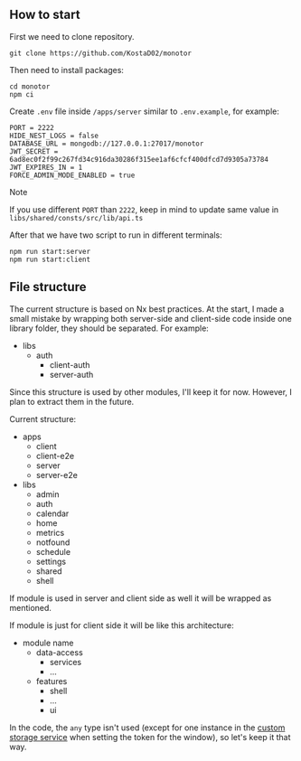 ## How to start

First we need to clone repository.

```
git clone https://github.com/KostaD02/monotor
```

Then need to install packages:

```
cd monotor
npm ci
```

Create `.env` file inside `/apps/server` similar to `.env.example`, for example:

```
PORT = 2222
HIDE_NEST_LOGS = false
DATABASE_URL = mongodb://127.0.0.1:27017/monotor
JWT_SECRET = 6ad8ec0f2f99c267fd34c916da30286f315ee1af6cfcf400dfcd7d9305a73784
JWT_EXPIRES_IN = 1
FORCE_ADMIN_MODE_ENABLED = true
```

> [!NOTE]
> If you use different `PORT` than `2222`, keep in mind to update same value in `libs/shared/consts/src/lib/api.ts`

After that we have two script to run in different terminals:

```
npm run start:server
npm run start:client
```

## File structure

The current structure is based on Nx best practices. At the start, I made a small mistake by wrapping both server-side and client-side code inside one library folder, they should be separated. For example:

- libs
  - auth
    - client-auth
    - server-auth

Since this structure is used by other modules, I'll keep it for now. However, I plan to extract them in the future.

Current structure:

- apps
  - client
  - client-e2e
  - server
  - server-e2e
- libs
  - admin
  - auth
  - calendar
  - home
  - metrics
  - notfound
  - schedule
  - settings
  - shared
  - shell

If module is used in server and client side as well it will be wrapped as mentioned.

If module is just for client side it will be like this architecture:

- module name
  - data-access
    - services
    - ...
  - features
    - shell
    - ...
    - ui

In the code, the `any` type isn't used (except for one instance in the [custom storage service](https://github.com/KostaD02/monotor/blob/main/libs/shared/services/client-services/src/lib/storage.service.ts#L49-L55) when setting the token for the window), so let's keep it that way.
